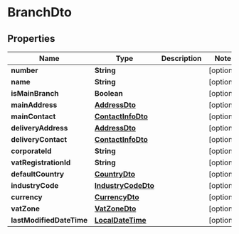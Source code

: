 
# BranchDto

## Properties
Name | Type | Description | Notes
------------ | ------------- | ------------- | -------------
**number** | **String** |  |  [optional]
**name** | **String** |  |  [optional]
**isMainBranch** | **Boolean** |  |  [optional]
**mainAddress** | [**AddressDto**](AddressDto.md) |  |  [optional]
**mainContact** | [**ContactInfoDto**](ContactInfoDto.md) |  |  [optional]
**deliveryAddress** | [**AddressDto**](AddressDto.md) |  |  [optional]
**deliveryContact** | [**ContactInfoDto**](ContactInfoDto.md) |  |  [optional]
**corporateId** | **String** |  |  [optional]
**vatRegistrationId** | **String** |  |  [optional]
**defaultCountry** | [**CountryDto**](CountryDto.md) |  |  [optional]
**industryCode** | [**IndustryCodeDto**](IndustryCodeDto.md) |  |  [optional]
**currency** | [**CurrencyDto**](CurrencyDto.md) |  |  [optional]
**vatZone** | [**VatZoneDto**](VatZoneDto.md) |  |  [optional]
**lastModifiedDateTime** | [**LocalDateTime**](LocalDateTime.md) |  |  [optional]



